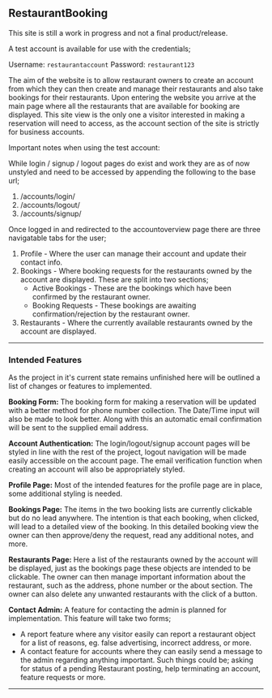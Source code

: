 ## RestaurantBooking

This site is still a work in progress and not a final product/release.

A test account is available for use with the credentials;

Username: `restaurantaccount`
Password: `restaurant123`

The aim of the website is to allow restaurant owners to create an account from which they can
then create and manage their restaurants and also take bookings for their restaurants.
Upon entering the website you arrive at the main page where all the restaurants that are available for booking
are displayed. This site view is the only one a visitor interested in making a reservation will need to access,
as the account section of the site is strictly for business accounts.

Important notes when using the test account:

While login / signup / logout pages do exist and work they are as of now unstyled and need to be accessed by appending the following to the base url;
1. /accounts/login/
2. /accounts/logout/
3. /accounts/signup/

Once logged in and redirected to the accountoverview page there are three navigatable tabs for the user;
1. Profile - Where the user can manage their account and update their contact info.
2. Bookings - Where booking requests for the restaurants owned by the account are displayed. These are split into two sections;
    - Active Bookings - These are the bookings which have been confirmed by the restaurant owner.
    - Booking Requests - These bookings are awaiting confirmation/rejection by the restaurant owner.
3. Restaurants - Where the currently available restaurants owned by the account are displayed.

------

### Intended Features

As the project in it's current state remains unfinished here will be outlined a list of changes or features to implemented.

**Booking Form:** The booking form for making a reservation will be updated with a better method for phone number collection. The Date/Time input will also be made to look better.
Along with this an automatic email confirmation will be sent to the supplied email address.

**Account Authentication:** The login/logout/signup account pages will be styled in line with the rest of the project, logout navigation will be made easily accessible on the account page.
                            The email verification function when creating an account will also be appropriately styled.

**Profile Page:** Most of the intended features for the profile page are in place, some additional styling is needed.

**Bookings Page:** The items in the two booking lists are currently clickable but do no lead anywhere.
The intention is that each booking, when clicked, will lead to a detailed view of the booking.
In this detailed booking view the owner can then approve/deny the request, read any additional notes, and more.

**Restaurants Page:** Here a list of the restaurants owned by the account will be displayed, just as the bookings page these objects are intended to be clickable.
The owner can then manage important information about the restaurant, such as the address, phone number or the about section.
The owner can also delete any unwanted restaurants with the click of a button.

**Contact Admin:** A feature for contacting the admin is planned for implementation.
This feature will take two forms;
- A report feature where any visitor easily can report a restaurant object for a list of reasons, eg. false advertising, incorrect address, or more.
- A contact feature for accounts where they can easily send a message to the admin regarding anything important. Such things could be; asking for status of a pending Restaurant posting,
help terminating an account, feature requests or more.


------


